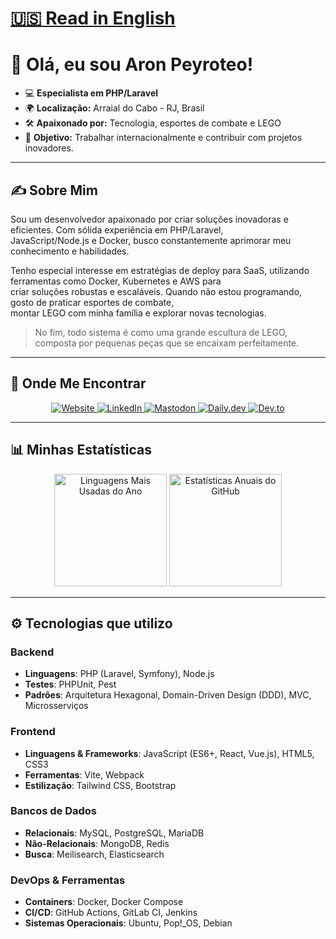 # [🇺🇸 Read in English](README.md)

# 👋 Olá, eu sou Aron Peyroteo!

- 💻 **Especialista em PHP/Laravel**
- 🌍 **Localização:** Arraial do Cabo - RJ, Brasil
- 🛠️ **Apaixonado por:** Tecnologia, esportes de combate e LEGO
- 🎯 **Objetivo:** Trabalhar internacionalmente e contribuir com projetos inovadores.

---

## ✍️ Sobre Mim

Sou um desenvolvedor apaixonado por criar soluções inovadoras e eficientes. Com sólida experiência em PHP/Laravel,  
JavaScript/Node.js e Docker, busco constantemente aprimorar meu conhecimento e habilidades.

Tenho especial interesse em estratégias de deploy para SaaS, utilizando ferramentas como Docker, Kubernetes e AWS para \
criar soluções robustas e escaláveis. Quando não estou programando, gosto de praticar esportes de combate, \
montar LEGO com minha família e explorar novas tecnologias.

> No fim, todo sistema é como uma grande escultura de LEGO, composta por pequenas peças que se encaixam perfeitamente.

---

## 💼 Onde Me Encontrar

<div align="center">
  <a href="https://aronpc.dev" target="_blank">
    <img src="https://img.shields.io/badge/-Meu_Site-1E90FF?style=for-the-badge&logo=global&logoColor=white" alt="Website" />
  </a>
  <a href="https://linkedin.com/in/aronpc" target="_blank">
    <img src="https://img.shields.io/badge/-LinkedIn-blue?style=for-the-badge&logo=linkedin" alt="LinkedIn" />
  </a>
  <a href="https://phpc.social/@aronpc" target="_blank">
    <img src="https://img.shields.io/badge/-Mastodon-1DA1F2?style=for-the-badge&logo=mastodon&logoColor=white" alt="Mastodon" />
  </a>
  <a href="https://app.daily.dev/aronpc" target="_blank">
    <img src="https://img.shields.io/badge/-Daily.dev-1DA1F2?style=for-the-badge&logo=daily.dev&logoColor=white" alt="Daily.dev" />
  </a>
  <a href="https://dev.to/aronpc" target="_blank">
    <img src="https://img.shields.io/badge/-Dev.to-1DA1F2?style=for-the-badge&logo=dev.to&logoColor=white" alt="Dev.to" />
  </a>
</div>

---

## 📊 Minhas Estatísticas

<div align="center">
    <img height="180em" src="https://ghst.aronpc.dev/api/top-langs/?username=aronpc&layout=compact&theme=github_dark&include_all_commits=true&count_private=true&locale=pt-br" alt="Linguagens Mais Usadas do Ano" />
    <img height="180em" src="https://ghst.aronpc.dev/api?username=aronpc&show_icons=true&theme=github_dark&hide=contribs&include_all_commits=true&count_private=true&locale=pt-br" alt="Estatísticas Anuais do GitHub" />
</div>

---

## ⚙️ Tecnologias que utilizo

### Backend

- **Linguagens**: PHP (Laravel, Symfony), Node.js
- **Testes**: PHPUnit, Pest
- **Padrões**: Arquitetura Hexagonal, Domain-Driven Design (DDD), MVC, Microsserviços

### Frontend

- **Linguagens & Frameworks**: JavaScript (ES6+, React, Vue.js), HTML5, CSS3
- **Ferramentas**: Vite, Webpack
- **Estilização**: Tailwind CSS, Bootstrap

### Bancos de Dados

- **Relacionais**: MySQL, PostgreSQL, MariaDB
- **Não-Relacionais**: MongoDB, Redis
- **Busca**: Meilisearch, Elasticsearch

### DevOps & Ferramentas

- **Containers**: Docker, Docker Compose
- **CI/CD**: GitHub Actions, GitLab CI, Jenkins
- **Sistemas Operacionais**: Ubuntu, Pop!_OS, Debian
